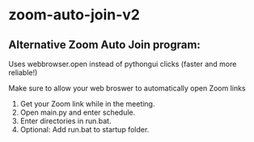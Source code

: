 # zoom-auto-join-v2
## Alternative Zoom Auto Join program:
Uses webbrowser.open instead of pythongui clicks (faster and more reliable!)

Make sure to allow your web broswer to automatically open Zoom links

1. Get your Zoom link while in the meeting.
2. Open main.py and enter schedule.
3. Enter directories in run.bat.
4. Optional: Add run.bat to startup folder.
